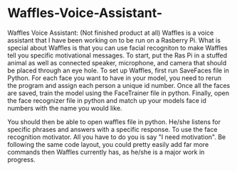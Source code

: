 # Waffles-Voice-Assistant-
Waffles Voice Assistant: (Not finished product at all)
Waffles is a voice assistant that I have been working on to be run on a Rasberry Pi. What is special about Waffles is that you can use facial recogniton to make Waffles tell you specific motivational messages. To start, put the Ras Pi in a stuffed animal as well as connected speaker, microphone, and camera that should be placed through an eye hole. 
To set up Waffles, first run SaveFaces file in Python. For each face you want to have in your model, you need to rerun the program and assign each person a unique id number. Once all the faces are saved, train the model using the FaceTrainer file in python. Finally, open the face recognizer file in python and match up your models face id numbers with the name you would like. 

You should then be able to open waffles file in python. He/she listens for specific phrases and answers with a specific response. To use the face recognition motivator. All you have to do you is say "I need motivation". Be following the same code layout, you could pretty easily add far more commands then Waffles currently has, as he/she is a major work in progress. 
